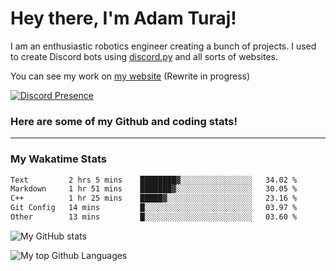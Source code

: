 # Hey there, I'm Adam Turaj!

I am an enthusiastic robotics engineer creating a bunch of projects. I used to create Discord bots using [discord.py](https://github.com/Rapptz/discord.py) and all sorts of websites.

You can see my work on [my website](https://adamturaj.com) (Rewrite in progress)

[![Discord Presence](https://lanyard.cnrad.dev/api/374147012599218176)](https://discord.com/users/374147012599218176)

### Here are some of my Github and coding stats!

---
### My Wakatime Stats
<!--START_SECTION:waka-->

```txt
Text         2 hrs 5 mins    ████████▓░░░░░░░░░░░░░░░░   34.02 %
Markdown     1 hr 51 mins    ███████▓░░░░░░░░░░░░░░░░░   30.05 %
C++          1 hr 25 mins    █████▓░░░░░░░░░░░░░░░░░░░   23.16 %
Git Config   14 mins         █░░░░░░░░░░░░░░░░░░░░░░░░   03.97 %
Other        13 mins         █░░░░░░░░░░░░░░░░░░░░░░░░   03.60 %
```

<!--END_SECTION:waka-->

![My GitHub stats](https://github-readme-stats.vercel.app/api?username=AdamTuraj&count_private=true&theme=dark)

![My top Github Languages](https://github-readme-stats.vercel.app/api/top-langs/?username=AdamTuraj&layout=compact&count_private=true&theme=dark)

